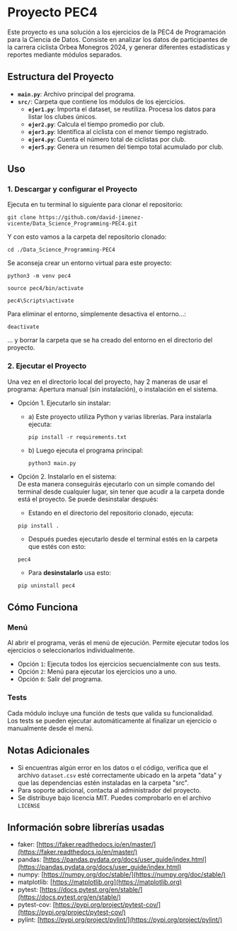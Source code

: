 # Proyecto PEC4

Este proyecto es una solución a los ejercicios de la PEC4 de Programación para la Ciencia de Datos. Consiste en analizar los datos de participantes de la carrera ciclista Orbea Monegros 2024, y generar diferentes estadísticas y reportes mediante módulos separados.

## Estructura del Proyecto

- **`main.py`**: Archivo principal del programa.
- **`src/`**: Carpeta que contiene los módulos de los ejercicios.
  - **`ejer1.py`**: Importa el dataset, se reutiliza. Procesa los datos para listar los clubes únicos.
  - **`ejer2.py`**: Calcula el tiempo promedio por club.
  - **`ejer3.py`**: Identifica al ciclista con el menor tiempo registrado.
  - **`ejer4.py`**: Cuenta el número total de ciclistas por club.
  - **`ejer5.py`**: Genera un resumen del tiempo total acumulado por club.

## Uso

### 1. Descargar y configurar el Proyecto
Ejecuta  en tu terminal lo siguiente para clonar el repositorio:  
```
git clone https://github.com/david-jimenez-vicente/Data_Science_Programming-PEC4.git
```  
Y con esto vamos a la carpeta del repositorio clonado:  
```
cd ./Data_Science_Programming-PEC4
```  

Se aconseja crear un entorno virtual para este proyecto:  
```
python3 -m venv pec4
```  
```Mac/Linux:
source pec4/bin/activate
```  
```Windows:
pec4\Scripts\activate
```  

Para eliminar el entorno, símplemente desactiva el entorno...:  
```
deactivate
```  
... y borrar la carpeta que se ha creado del entorno en el directorio del proyecto.

### 2. Ejecutar el Proyecto  

Una vez en el directorio local del proyecto, hay 2 maneras de usar el programa: Apertura manual (sin instalación), o instalación en el sistema.  

- Opción 1. Ejecutarlo sin instalar:  
    - a) Este proyecto utiliza Python y varias librerías. Para instalarla ejecuta:  
        ```
        pip install -r requirements.txt
        ```  
    - b) Luego ejecuta el programa principal:  
      ```
      python3 main.py
      ```   
      
- Opción 2. Instalarlo en el sistema:  
  De esta manera conseguirás ejecutarlo con un simple comando del terminal desde cualquier lugar, sin tener que acudir a la carpeta donde está el proyecto. Se puede desinstalar después:
  - Estando en el directorio del repositorio clonado, ejecuta:  
  ```
  pip install .
  ```
  - Después puedes ejecutarlo desde el terminal estés en la carpeta que estés con esto:  
  ```
  pec4
  ```  
  - Para **desinstalarlo** usa esto:  
  ```
  pip uninstall pec4
  ```  

## Cómo Funciona
### Menú
Al abrir el programa, verás el menú de ejecución. Permite ejecutar todos los ejercicios o seleccionarlos individualmente.    

   - Opción `1`: Ejecuta todos los ejercicios secuencialmente con sus tests.
   - Opción `2`: Menú para ejecutar los ejercicios uno a uno.
   - Opción `0`: Salir del programa.

### Tests
Cada módulo incluye una función de tests que valida su funcionalidad.  
Los tests se pueden ejecutar automáticamente al finalizar un ejercicio o manualmente desde el menú.


## Notas Adicionales

* Si encuentras algún error en los datos o el código, verifica que el archivo `dataset.csv` esté correctamente ubicado en la arpeta "data" y que las dependencias estén instaladas en la carpeta "src". 
* Para soporte adicional, contacta al administrador del proyecto.  
* Se distribuye bajo licencia MIT. Puedes comprobarlo en el archivo `LICENSE`

## Información sobre librerías usadas

* faker: [https://faker.readthedocs.io/en/master/](https://faker.readthedocs.io/en/master/)
* pandas: [https://pandas.pydata.org/docs/user_guide/index.html](https://pandas.pydata.org/docs/user_guide/index.html)
* numpy: [https://numpy.org/doc/stable/](https://numpy.org/doc/stable/)
* matplotlib: [https://matplotlib.org](https://matplotlib.org)
* pytest: [https://docs.pytest.org/en/stable/](https://docs.pytest.org/en/stable/)
* pytest-cov: [https://pypi.org/project/pytest-cov/](https://pypi.org/project/pytest-cov/)
* pylint: [https://pypi.org/project/pylint/](https://pypi.org/project/pylint/)